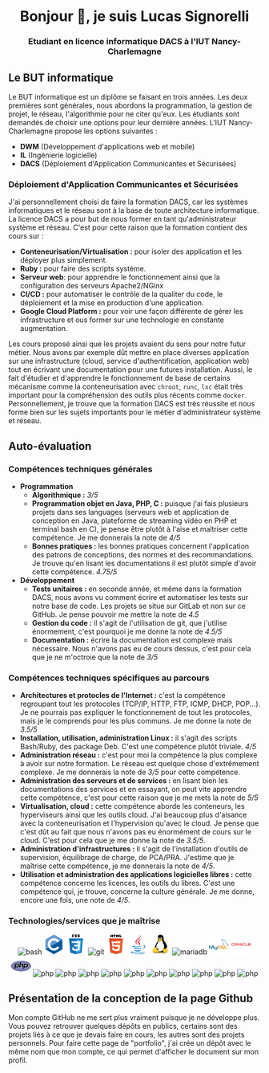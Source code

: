 <h1 align="center">Bonjour 👋, je suis Lucas Signorelli</h1>
<h3 align="center">Etudiant en licence informatique DACS à l'IUT Nancy-Charlemagne</h3>


<h2>Le BUT informatique</h2>
Le BUT informatique est un diplôme se faisant en trois années. 
Les deux premières sont générales, nous abordons la programmation, la gestion de projet, le réseau, l'algorithmie pour ne citer qu'eux.
Les étudiants sont demandés de choisir une options pour leur dernière années. L'IUT Nancy-Charlemagne propose les options suivantes :

- **DWM** (Développement d'applications web et mobile)
- **IL** (Ingénierie logicielle)
- **DACS** (Déploiement d'Application Communicantes et Sécurisées)

<h3>Déploiement d'Application Communicantes et Sécurisées</h3>
J'ai personnellement choisi de faire la formation DACS, car les systèmes informatiques et le réseau sont à la base de toute architecture informatique.
La licence DACS a pour but de nous former en tant qu'administrateur système et réseau. 
C'est pour cette raison que la formation contient des cours sur :

- **Conteneurisation/Virtualisation :** pour isoler des application et les déployer plus simplement.
- **Ruby :** pour faire des scripts système.
- **Serveur web**: pour apprendre le fonctionnement ainsi que la configuration des serveurs Apache2/NGinx
- **CI/CD :** pour automatiser le contrôle de la qualiter du code, le déploiement et la mise en production d'une application.
- **Google Cloud Platform :** pour voir une façon différente de gérer les infrastructure et ous former sur une technologie en constante augmentation.

Les cours proposé ainsi que les projets avaient du sens pour notre futur métier.
Nous avons par exemple dût mettre en place diverses application sur une infrastructure (cloud, service d'authentification, application web) tout en écrivant une documentation pour une futures installation.
Aussi, le fait d'étudier et d'apprendre le fonctionnement de base de certains mécanisme comme la conteneurisation avec `chroot`, `runc`, `lxc` était très important pour la compréhension des outils plus récents comme `docker`.
Personnellement, je trouve que la formation DACS est très réussite et nous forme bien sur les sujets importants pour le métier d'administrateur système et réseau.


<h2>Auto-évaluation</h2>
<h3>Compétences techniques générales</h3>

- **Programmation**
    - **Algorithmique :** *3/5*
    - **Programmation objet en Java, PHP, C :** puisque j'ai fais plusieurs projets dans ses languages (serveurs web et application de conception en Java, plateforme de streaming vidéo en PHP et terminal bash en C), je pense être plutôt à l'aise et maîtriser cette compétence. Je me donnerais la note de *4/5*
    - **Bonnes pratiques :** les bonnes pratiques concernent l'application des patrons de conceptions, des normes et des recommandations. Je trouve qu'en lisant les documentations il est plutôt simple d'avoir cette compétence. *4.75/5*
- **Développement**
    - **Tests unitaires :** en seconde année, et même dans la formation DACS, nous avons vu comment écrire et automatiser les tests sur notre base de code. Les projets se situe sur GitLab et non sur ce GitHub. Je pense pouvoir me mettre la note de *4.5*
    - **Gestion du code :** il s'agit de l'utilisation de git, que j'utilise énormement, c'est pourquoi je me donne la note de *4.5/5*
    - **Documentation :** écrire la documentation est complexe mais nécessaire. Nous n'avons pas eu de cours dessus, c'est pour cela que je ne m'octroie que la note de *3/5*

<h3>Compétences techniques spécifiques au parcours</h3>

- **Architectures et protocles de l'Internet :** c'est la compétence regroupant tout les protocoles (TCP/IP, HTTP, FTP, ICMP, DHCP, POP...). Je ne pourrais pas expliquer le fonctionnement de tout les protocoles, mais je le comprends pour les plus communs. Je me donne la note de *3.5/5*
- **Installation, utilisation, administration Linux :** il s'agit des scripts Bash/Ruby, des package Deb. C'est une compétence plutôt triviale. *4/5*
- **Administration réseau :** c'est pour moi la compétence la plus complexe à avoir sur notre formation. Le réseau est quelque chose d'extrêmement complexe. Je me donnerais la note de *3/5* pour cette compétence.
- **Administration des serveurs et de services :** en lisant bien les documentations des services et en essayant, on peut vite apprendre cette compétence, c'est pour cette raison que je me mets la note de *5/5*
- **Virtualisation, cloud :** cette compétence aborde les conteneurs, les hyperviseurs ainsi que les outils cloud. J'ai beaucoup plus d'aisance avec la conteneurisation et l'hypervision qu'avec le cloud. Je pense que c'est dût au fait que nous n'avons pas eu énormément de cours sur le cloud. C'est pour cela que je me donne la note de *3.5/5*.
- **Administration d'infrastructures :** il s'agit de l'installation d'outils de supervision, équilibrage de charge, de PCA/PRA. J'estime que je maîtrise cette compétence, je me donnerais la note de *4/5*.
- **Utilisation et administration des applications logicielles libres :** cette compétence concerne les licences, les outils du libres. C'est une compétence qui, je trouve, concerne la culture générale. Je me donne, encore une fois, une note de *4/5*.

<h3>Technologies/services que je maîtrise</h3>

<p align="center"> 
<img src="https://www.vectorlogo.zone/logos/gnu_bash/gnu_bash-icon.svg" alt="bash" width="40" height="40"/>
<img src="https://raw.githubusercontent.com/devicons/devicon/master/icons/c/c-original.svg" alt="c" width="40" height="40"/>
<img src="https://raw.githubusercontent.com/devicons/devicon/master/icons/css3/css3-original-wordmark.svg" alt="css3" width="40" height="40"/>
<img src="https://www.vectorlogo.zone/logos/git-scm/git-scm-icon.svg" alt="git" width="40" height="40"/> 
<img src="https://raw.githubusercontent.com/devicons/devicon/master/icons/html5/html5-original-wordmark.svg" alt="html5" width="40" height="40"/>
<img src="https://raw.githubusercontent.com/devicons/devicon/master/icons/java/java-original.svg" alt="java" width="40" height="40"/> 
<img src="https://raw.githubusercontent.com/devicons/devicon/master/icons/linux/linux-original.svg" alt="linux" width="40" height="40"/> 
<img src="https://www.vectorlogo.zone/logos/mariadb/mariadb-icon.svg" alt="mariadb" width="40" height="40"/>
<img src="https://raw.githubusercontent.com/devicons/devicon/master/icons/mysql/mysql-original-wordmark.svg" alt="mysql" width="40" height="40"/>
<img src="https://raw.githubusercontent.com/devicons/devicon/master/icons/oracle/oracle-original.svg" alt="oracle" width="40" height="40"/>
<img src="https://raw.githubusercontent.com/devicons/devicon/master/icons/php/php-original.svg" alt="php" width="40" height="40"/>
<img src="https://www.vectorlogo.zone/logos/gitlab/gitlab-icon.svg" alt="php" width="40" height="40"/>
<img src="https://www.vectorlogo.zone/logos/jenkins/jenkins-ar21.svg" alt="php" width="60" height="40"/>
<img src="https://www.vectorlogo.zone/logos/docker/docker-ar21.svg" alt="php" width="60" height="40"/>
<img src="https://www.vectorlogo.zone/logos/ruby-lang/ruby-lang-icon.svg" alt="php" width="40" height="40"/>
<img src="https://www.vectorlogo.zone/logos/grafana/grafana-ar21.svg" alt="php" width="60" height="40"/>
<img src="https://www.vectorlogo.zone/logos/elastic/elastic-ar21.svg" alt="php" width="60" height="40"/>
<img src="https://www.vectorlogo.zone/logos/elasticco_kibana/elasticco_kibana-ar21.svg" alt="php" width="60" height="40"/>
<img src="https://www.vectorlogo.zone/logos/apache/apache-official.svg" alt="php" width="40" height="40"/>
<img src="https://www.vectorlogo.zone/logos/nginx/nginx-ar21.svg" alt="php" width="40" height="40"/>
<img src="https://www.vectorlogo.zone/logos/google_cloud/google_cloud-ar21.svg" alt="php" width="60" height="40"/>




<h2>Présentation de la conception de la page Github</h2> 
Mon compte GitHub ne me sert plus vraiment puisque je ne développe plus.
Vous pouvez retrouver quelques dépôts en publics, certains sont des projets liés à ce que je devais faire en cours, les autres sont des projets personnels.
Pour faire cette page de "portfolio", j'ai crée un dépôt avec le même nom que mon compte, ce qui permet d'afficher le document sur mon profil.